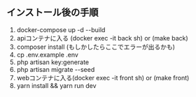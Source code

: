 ## インストール後の手順

1. docker-compose up -d --build
2. apiコンテナに入る (docker exec -it back sh) or (make back)
3. composer install (もしかしたらここでエラーが出るかも)
4. cp .env.example .env
5. php artisan key:generate
6. php artisan migrate --seed
7. webコンテナに入る(docker exec -it front sh) or (make front)
8. yarn install &&  yarn run dev
